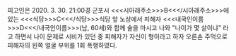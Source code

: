 피고인은 2020. 3. 30. 21:00경 군포시 <<<시아래주소>>>B<<</시아래주소>>>에 있는 <<<식당>>>C<<</식당>>>식당 앞 노상에서 피해자 <<<내국인이름>>>D<<</내국인이름>>>(남, 60세)와 함께 술을 마시고 나와 "나이가 몇 살이냐" 라고 하면서 나이 문제로 시비가 있던 중 피해자가 자신이 형이라고 하자 오른손 주먹으로 피해자의 왼쪽 얼굴 부위를 1회 폭행하였다.